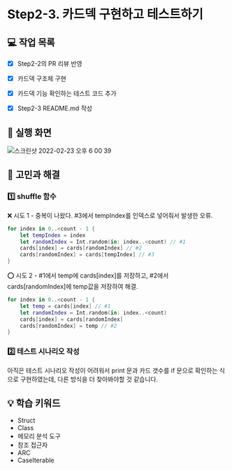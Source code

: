 # Step2-3. 카드덱 구현하고 테스트하기

## 💻 작업 목록

- [x] Step2-2의 PR 리뷰 반영
- [x] 카드덱 구조체 구현
- [x] 카드덱 기능 확인하는 테스트 코드 추가
- [x] Step2-3 README.md 작성


## 📱 실행 화면

![스크린샷 2022-02-23 오후 6 00 39](https://user-images.githubusercontent.com/95578975/155288380-9aaed106-8a21-4952-941a-471958ddb001.png)

## 🤔 고민과 해결

### 1️⃣ shuffle 함수

❌ 시도 1 - 중복이 나왔다. #3에서 tempIndex를 인덱스로 넣어줘서 발생한 오류.

```swift
for index in 0..<count - 1 {
    let tempIndex = index
    let randomIndex = Int.random(in: index..<count) // #1
    cards[index] = cards[randomIndex] // #2
    cards[randomIndex] = cards[tempIndex] // #3 
}
```



⭕️ 시도 2 - #1에서 temp에 cards[index]를 저장하고, #2에서 cards[randomIndex]에 temp값을 저장하여 해결.

```swift
for index in 0..<count - 1 {
    let temp = cards[index] // #1
    let randomIndex = Int.random(in: index..<count)
    cards[index] = cards[randomIndex]
    cards[randomIndex] = temp // #2
}
```



### 2️⃣ 테스트 시나리오 작성

아직은 테스트 시나리오 작성이 어려워서 print 문과 카드 갯수를 if 문으로 확인하는 식으로 구현하였는데, 다른 방식을 더 찾아봐야할 것 같습니다.



## 💡 학습 키워드

- Struct
- Class
- 메모리 분석 도구
- 참조 접근자
- ARC
- CaseIterable
